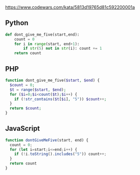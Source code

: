 https://www.codewars.com/kata/5813d19765d81c592200001a

## Python
```python
def dont_give_me_five(start,end):
    count = 0
    for i in range(start, end+1):
        if str(5) not in str(i): count += 1
    return count
```

## PHP
```php
function dont_give_me_five($start, $end) {
  $count = 0;
  $t = range($start, $end);
  for ($i=0;$i<count($t);$i++) {
    if (!str_contains($t[$i], "5")) $count++;
  }
  return $count;
}
```

## JavaScript
```js
function dontGiveMeFive(start, end) {
  count = 0;
  for (let i=start;i<=end;i++) {
    if (!i.toString().includes("5")) count++;
  }
  return count
}
```